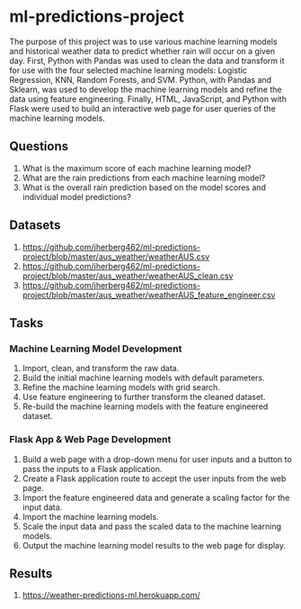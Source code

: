 # ml-predictions-project

The purpose of this project was to use various machine learning models and historical weather data to predict whether rain will occur on a given day. First, Python with Pandas was used to clean the data and transform it for use with the four selected machine learning models: Logistic Regression, KNN, Random Forests, and SVM. Python, with Pandas and Sklearn, was used to develop the machine learning models and refine the data using feature engineering. Finally, HTML, JavaScript, and Python with Flask were used to build an interactive web page for user queries of the machine learning models.

## Questions

1. What is the maximum score of each machine learning model?
2. What are the rain predictions from each machine learning model?
3. What is the overall rain prediction based on the model scores and individual model predictions?

## Datasets

1. https://github.com/jherberg462/ml-predictions-project/blob/master/aus_weather/weatherAUS.csv
2. https://github.com/jherberg462/ml-predictions-project/blob/master/aus_weather/weatherAUS_clean.csv
3. https://github.com/jherberg462/ml-predictions-project/blob/master/aus_weather/weatherAUS_feature_engineer.csv

## Tasks

### Machine Learning Model Development

1. Import, clean, and transform the raw data.
2. Build the initial machine learning models with default parameters.
3. Refine the machine learning models with grid search.
4. Use feature engineering to further transform the cleaned dataset.
5. Re-build the machine learning models with the feature engineered dataset.

### Flask App & Web Page Development

1. Build a web page with a drop-down menu for user inputs and a button to pass the inputs to a Flask application.
2. Create a Flask application route to accept the user inputs from the web page.
3. Import the feature engineered data and generate a scaling factor for the input data.
4. Import the machine learning models.
5. Scale the input data and pass the scaled data to the machine learning models.
6. Output the machine learning model results to the web page for display.

## Results

1. https://weather-predictions-ml.herokuapp.com/
